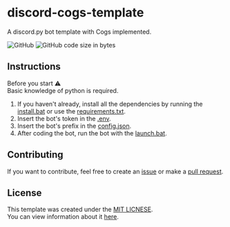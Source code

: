 # discord-cogs-template
A discord.py bot template with Cogs implemented.

![GitHub](https://img.shields.io/github/license/cens6r/discord-cogs-template?style=flat-square)
![GitHub code size in bytes](https://img.shields.io/github/languages/code-size/cens6r/discord-cogs-template?style=flat-square)

## Instructions
Before you start ⚠
<br>
Basic knowledge of python is required.

1. If you haven't already, install all the dependencies by running the [install.bat](./src/install.bat) or use the [requirements.txt](./requirements.txt).
2. Insert the bot's token in the [.env](./src/configuration/.env).
3. Insert the bot's prefix in the [config.json](./src/configuration/config.json).
4. After coding the bot, run the bot with the [launch.bat](./src/launch.bat).

## Contributing
If you want to contribute, feel free to create an [issue](https://github.com/cens6r/discord-cogs-template/issues) or make a [pull request](https://github.com/cens6r/discord-cogs-template/pulls).

## License
This template was created under the [MIT LICNESE](./LICENSE).
<br>
You can view information about it [here](https://opensource.org/licenses/MIT).
